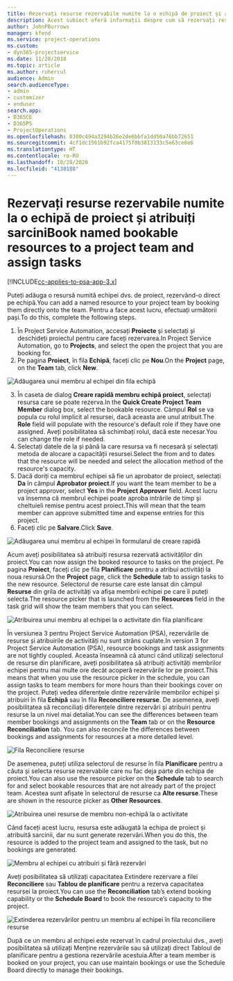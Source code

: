 ```yaml
---
title: Rezervați resurse rezervabile numite la o echipă de proiect și atribuiți sarcini
description: Acest subiect oferă informații despre cum să rezervați resurse numite pentru echipe de proiect și despre atribuirea lor către activități.
author: JohnPBurrows
manager: kfend
ms.service: project-operations
ms.custom:
- dyn365-projectservice
ms.date: 11/28/2018
ms.topic: article
ms.author: ruhercul
audience: Admin
search.audienceType:
- admin
- customizer
- enduser
search.app:
- D365CE
- D365PS
- ProjectOperations
ms.openlocfilehash: 0300c494a3294b26e2de6bbfa1dd50a76bb72651
ms.sourcegitcommit: 4cf1dc1561b92fca4175f0b3813133c5e63ce8e6
ms.translationtype: HT
ms.contentlocale: ro-RO
ms.lasthandoff: 10/28/2020
ms.locfileid: "4130188"
---
```

# <a name="book-named-bookable-resources-to-a-project-team-and-assign-tasks"></a><span data-ttu-id="2ba4c-103">Rezervați resurse rezervabile numite la o echipă de proiect și atribuiți sarcini</span><span class="sxs-lookup"><span data-stu-id="2ba4c-103">Book named bookable resources to a project team and assign tasks</span></span> 

[!INCLUDE[cc-applies-to-psa-app-3.x](../includes/cc-applies-to-psa-app-3x.md)]

<span data-ttu-id="2ba4c-104">Puteți adăuga o resursă numită echipei dvs. de proiect, rezervând-o direct pe echipă.</span><span class="sxs-lookup"><span data-stu-id="2ba4c-104">You can  add a named resource to your project team by booking them directly onto the team.</span></span> <span data-ttu-id="2ba4c-105">Pentru a face acest lucru, efectuați următorii pași.</span><span class="sxs-lookup"><span data-stu-id="2ba4c-105">To do this, complete the following steps.</span></span>

1. <span data-ttu-id="2ba4c-106">În Project Service Automation, accesați **Proiecte** și selectați și deschideți proiectul pentru care faceți rezervarea.</span><span class="sxs-lookup"><span data-stu-id="2ba4c-106">In  Project Service Automation, go to **Projects**, and select the open the project that you are booking for.</span></span>
2. <span data-ttu-id="2ba4c-107">Pe pagina **Proiect**, în fila **Echipă**, faceți clic pe **Nou**.</span><span class="sxs-lookup"><span data-stu-id="2ba4c-107">On the **Project** page, on the **Team** tab, click **New**.</span></span> 

![Adăugarea unui membru al echipei din fila echipă](media/RM-how-to-1.png)

3. <span data-ttu-id="2ba4c-109">În caseta de dialog **Creare rapidă membru echipă proiect**, selectați resursa care se poate rezerva.</span><span class="sxs-lookup"><span data-stu-id="2ba4c-109">In the **Quick Create Project Team Member** dialog box, select the bookable resource.</span></span> <span data-ttu-id="2ba4c-110">Câmpul **Rol** se va popula cu rolul implicit al resursei, dacă aceasta are unul atribuit.</span><span class="sxs-lookup"><span data-stu-id="2ba4c-110">The **Role** field will populate with the resource's default role if they have one assigned.</span></span> <span data-ttu-id="2ba4c-111">Aveți posibilitatea să schimbați rolul, dacă este necesar.</span><span class="sxs-lookup"><span data-stu-id="2ba4c-111">You can change the role if needed.</span></span> 
4. <span data-ttu-id="2ba4c-112">Selectați datele de la și până la care resursa va fi necesară și selectați metoda de alocare a capacității resursei.</span><span class="sxs-lookup"><span data-stu-id="2ba4c-112">Select the from and to dates that the resource will be needed and select the allocation method of the resource's capacity.</span></span> 
5. <span data-ttu-id="2ba4c-113">Dacă doriți ca membrul echipei să fie un aprobator de proiect, selectați **Da** în câmpul **Aprobator proiect**.</span><span class="sxs-lookup"><span data-stu-id="2ba4c-113">If you want the team member to be a project approver, select **Yes** in the **Project Approver** field.</span></span> <span data-ttu-id="2ba4c-114">Acest lucru va însemna că membrul echipei poate aproba intrările de timp și cheltuieli remise pentru acest proiect.</span><span class="sxs-lookup"><span data-stu-id="2ba4c-114">This will mean that the team member can approve submitted time and expense entries for this project.</span></span> 
6. <span data-ttu-id="2ba4c-115">Faceţi clic pe **Salvare**.</span><span class="sxs-lookup"><span data-stu-id="2ba4c-115">Click **Save**.</span></span>

![Adăugarea unui membru al echipei în formularul de creare rapidă](media/RM-how-to-2.png)


<span data-ttu-id="2ba4c-117">Acum aveți posibilitatea să atribuiți resursa rezervată activităților din proiect.</span><span class="sxs-lookup"><span data-stu-id="2ba4c-117">You can now assign the booked resource to tasks on the project.</span></span> <span data-ttu-id="2ba4c-118">Pe pagina **Proiect**, faceți clic pe fila **Planificare** pentru a atribui activități la noua resursă.</span><span class="sxs-lookup"><span data-stu-id="2ba4c-118">On the **Project** page, click the **Schedule** tab to assign tasks to the new resource.</span></span> <span data-ttu-id="2ba4c-119">Selectorul de resurse care este lansat din câmpul **Resurse** din grila de activități va afișa membrii echipei pe care îi puteți selecta.</span><span class="sxs-lookup"><span data-stu-id="2ba4c-119">The resource picker that is launched from the **Resources** field in the task grid will show the team members that you can select.</span></span>

![Atribuirea unui membru al echipei la o activitate din fila planificare](media/RM-how-to-3.png)

<span data-ttu-id="2ba4c-121">În versiunea 3 pentru Project Service Automation (PSA), rezervările de resurse și atribuirile de activități nu sunt strâns cuplate.</span><span class="sxs-lookup"><span data-stu-id="2ba4c-121">In version 3 for Project Service Automation (PSA), resource bookings and task assignments are not tightly coupled.</span></span> <span data-ttu-id="2ba4c-122">Aceasta înseamnă că atunci când utilizați selectorul de resurse din planificare, aveți posibilitatea să atribuiți activități membrilor echipei pentru mai multe ore decât acoperă rezervările lor pe proiect.</span><span class="sxs-lookup"><span data-stu-id="2ba4c-122">This means that when you use the resource picker in the schedule, you can assign tasks to team members for more hours than their bookings cover on the project.</span></span>
<span data-ttu-id="2ba4c-123">Puteți vedea diferențele dintre rezervările membrilor echipei și atribuiri în fila **Echipă** sau în fila **Reconciliere resurse**. De asemenea, aveți posibilitatea să reconciliați diferențele dintre rezervări și atribuiri pentru resurse la un nivel mai detaliat.</span><span class="sxs-lookup"><span data-stu-id="2ba4c-123">You can see the differences between team member bookings and assignments on the **Team** tab or on the **Resource Reconciliation** tab. You can also reconcile the differences between bookings and assignments for resources at a more detailed level.</span></span>

![Fila Reconciliere resurse](media/RM-how-to-4.png)

<span data-ttu-id="2ba4c-125">De asemenea, puteți utiliza selectorul de resurse în fila **Planificare** pentru a căuta și selecta resurse rezervabile care nu fac deja parte din echipa de proiect.</span><span class="sxs-lookup"><span data-stu-id="2ba4c-125">You can also use the resource picker on the **Schedule** tab to search for and select bookable resources that are not already part of the project team.</span></span> <span data-ttu-id="2ba4c-126">Acestea sunt afișate în selectorul de resurse ca **Alte resurse**.</span><span class="sxs-lookup"><span data-stu-id="2ba4c-126">These are shown in the resource picker as **Other Resources**.</span></span>

![Atribuirea unei resurse de membru non-echipă la o activitate](media/RM-how-to-5.png)

<span data-ttu-id="2ba4c-128">Când faceți acest lucru, resursa este adăugată la echipa de proiect și atribuită sarcinii, dar nu sunt generate rezervări.</span><span class="sxs-lookup"><span data-stu-id="2ba4c-128">When you do this, the resource is added to the project team and assigned to the task, but no bookings are generated.</span></span>

![Membru al echipei cu atribuiri și fără rezervări](media/RM-how-to-6.png)

<span data-ttu-id="2ba4c-130">Aveți posibilitatea să utilizați capacitatea Extindere rezervare a filei **Reconciliere** sau **Tablou de planificare** pentru a rezerva capacitatea resursei la proiect.</span><span class="sxs-lookup"><span data-stu-id="2ba4c-130">You can use the **Reconciliation** tab’s extend booking capability or the **Schedule Board** to book the resource’s capacity to the project.</span></span>

![Extinderea rezervărilor pentru un membru al echipei în fila reconciliere resurse](media/RM-how-to-7.png)

<span data-ttu-id="2ba4c-132">După ce un membru al echipei este rezervat în cadrul proiectului dvs., aveți posibilitatea să utilizați Menține rezervările sau să utilizați direct Tabloul de planificare pentru a gestiona rezervările acestuia.</span><span class="sxs-lookup"><span data-stu-id="2ba4c-132">After a team member is booked on your project, you can use maintain bookings or use the Schedule Board directly to manage their bookings.</span></span>
